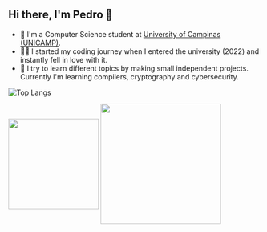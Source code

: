##  Hi there, I'm Pedro 👋

- 📕 I'm a Computer Science student at [University of Campinas (UNICAMP)](https://www.unicamp.br/unicamp/).
- 👨‍💻 I started my coding journey when I entered the university (2022) and instantly fell in love with it.
- 🤖 I try to learn different topics by making small independent projects. Currently I'm learning compilers, cryptography and cybersecurity.

<!--
**pedropiin/pedropiin** is a ✨ _special_ ✨ repository because its `README.md` (this file) appears on your GitHub profile.

Here are some ideas to get you started:

- 🔭 I’m currently working on ...
- 🌱 I’m currently learning ...
- 👯 I’m looking to collaborate on ...
- 🤔 I’m looking for help with ...
- 💬 Ask me about ...
- 📫 How to reach me: ...
- 😄 Pronouns: ...
- ⚡ Fun fact: ...
-->

![Top Langs](https://github-readme-stats.vercel.app/api?username=pedropiin&layout=donut&theme=tokyonight&show_icons=true&hide_border=true&count_private=true&include_all_commits=true&exclude_repo=mc886-trabalhos)

<div>
  <img align="center" height="180em" src="https://github-readme-stats.vercel.app/api?username=pedropiin&layout=donut&theme=tokyonight&show_icons=true&hide_border=true&count_private=true&include_all_commits=true&exclude_repo=mc886-trabalhos" />
  <img align="center" height="240em" src="https://github-readme-stats.vercel.app/api/top-langs/?username=pedropiin&theme=tokyonight">
</div>
